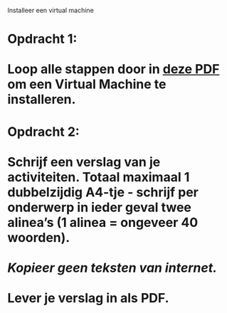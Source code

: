 Installeer een virtual machine

# Opdracht 1:<br><br>Loop alle stappen door in [deze PDF](Basic-IT-VM-installeren.pdf) om een Virtual Machine te installeren.

# Opdracht 2:<br><br>Schrijf een verslag van je activiteiten. Totaal maximaal 1 dubbelzijdig A4-tje - schrijf per onderwerp in ieder geval twee alinea’s (1 alinea = ongeveer 40 woorden).<br><br>*Kopieer geen teksten van internet.*<br><br>**Lever je verslag in als PDF.**
